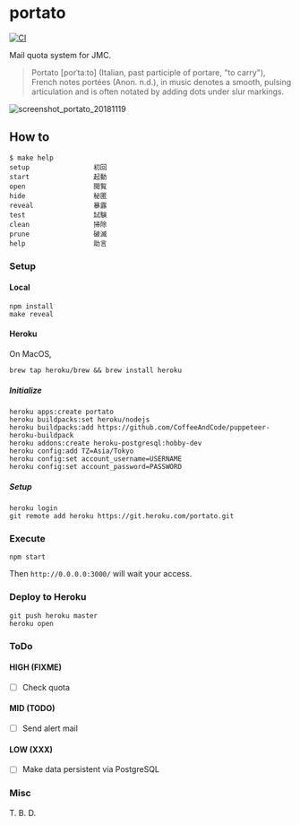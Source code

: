# portato

[![CI](https://github.com/sforzando/portato/actions/workflows/ci.yml/badge.svg)](https://github.com/sforzando/portato/actions/workflows/ci.yml)

Mail quota system for JMC.

> Portato [porˈtaːto] (Italian, past participle of portare, "to carry"), French notes portées (Anon. n.d.), in music denotes a smooth, pulsing articulation and is often notated by adding dots under slur markings.

![screenshot_portato_20181119](https://user-images.githubusercontent.com/32637762/48684910-4745b400-ebf7-11e8-88c1-2f9a164d9d4f.png)

## How to

```shell
$ make help
setup                初回
start                起動
open                 閲覧
hide                 秘匿
reveal               暴露
test                 試験
clean                掃除
prune                破滅
help                 助言
```

### Setup

#### Local

```shell
npm install
make reveal
```

#### Heroku

On MacOS,

```shell
brew tap heroku/brew && brew install heroku
```

##### Initialize

```shell
heroku apps:create portato
heroku buildpacks:set heroku/nodejs
heroku buildpacks:add https://github.com/CoffeeAndCode/puppeteer-heroku-buildpack
heroku addons:create heroku-postgresql:hobby-dev
heroku config:add TZ=Asia/Tokyo
heroku config:set account_username=USERNAME
heroku config:set account_password=PASSWORD
```

##### Setup

```shell
heroku login
git remote add heroku https://git.heroku.com/portato.git
```

### Execute

```shell
npm start
```

Then `http://0.0.0.0:3000/` will wait your access.

### Deploy to Heroku

```shell
git push heroku master
heroku open
```

### ToDo

#### HIGH (FIXME)

- [ ] Check quota

#### MID (TODO)

- [ ] Send alert mail

#### LOW (XXX)

- [ ] Make data persistent via PostgreSQL

### Misc

T. B. D.

